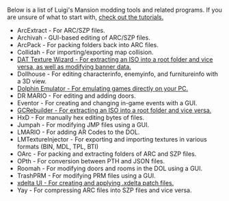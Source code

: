 Below is a list of Luigi's Mansion modding tools and related programs. 
If you are unsure of what to start with, [check out the tutorials.](https://www.lbmwiki.net/index_tutorials)

- ArcExtract - For ARC/SZP files.
- Archivah - GUI-based editing of ARC/SZP files.
- ArcPack - For packing folders back into ARC files.
- Collidah - For importing/exporting map collision.
- [DAT Texture Wizard - For extracting an ISO into a root folder and vice versa, as well as modifying banner data.](tools/DAT_TW.md)
- Dollhouse - For editing characterinfo, enemyinfo, and furnitureinfo with a 3D view.
- [Dolphin Emulator - For emulating games directly on your PC.](tools/dolphin.md)
- DR MARIO - For editing and adding doors.
- Eventor - For creating and changing in-game events with a GUI.
- [GCRebuilder - For extracting an ISO into a root folder and vice versa.](tools/GCR.md)
- HxD - For manually hex editing bytes of files.
- Jumpah - For modifying JMP files using a GUI.
- LMARIO - For adding AR Codes to the DOL.
- LMTextureInjector - For exporting and importing textures in various formats (BIN, MDL, TPL, BTI)
- OArc - For packing and extracting folders of ARC and SZP files.
- OPth - For conversion between PTH and JSON files.
- Roomah - For modifying doors and rooms in the DOL using a GUI.
- TrashPRM - For modifying PRM files using a GUI.
- [xdelta UI - For creating and applying .xdelta patch files.](tools/xdeltaUI.md)
- Yay - For compressing ARC files into SZP files and vice versa.